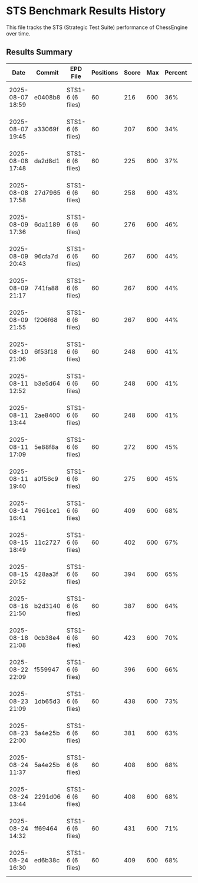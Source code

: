 # STS Benchmark Results History

This file tracks the STS (Strategic Test Suite) performance of ChessEngine over time.

## Results Summary

| Date | Commit | EPD File | Positions | Score | Max | Percent | STS Rating | Correct | Depth | Timeout | Avg Time | Total Time | NPS | Avg Depth | Notes |
|------|--------|----------|-----------|-------|-----|---------|------------|---------|-------|---------|----------|------------|-----|-----------|-------|
| 2025-08-07 18:59 | e0408b8 | STS1-6 (6 files) | 60 | 216 | 600 | 36% | 2028 | 15 | 999 | 5s | 5s | 300s | 76.9K | 4.7 | depth=999, timeout=5s, 10 per file, 6 files |
| 2025-08-07 19:45 | a33069f | STS1-6 (6 files) | 60 | 207 | 600 | 34% | 2027 | 14 | 999 | 5s | 5s | 300s | 65.3K | 4.7 | depth=999, timeout=5s, 10 per file, 6 files |
| 2025-08-08 17:48 | da2d8d1 | STS1-6 (6 files) | 60 | 225 | 600 | 37% | 2029 | 16 | 999 | 5s | 5s | 300s | 103.4K | 5.0 | depth=999, timeout=5s, 10 per file, 6 files |
| 2025-08-08 17:58 | 27d7965 | STS1-6 (6 files) | 60 | 258 | 600 | 43% | 2034 | 19 | 999 | 5s | 5s | 301s | 136.7K | 4.9 | depth=999, timeout=5s, 10 per file, 6 files |
| 2025-08-09 17:36 | 6da1189 | STS1-6 (6 files) | 60 | 276 | 600 | 46% | 2036 | 21 | 999 | 5s | 5s | 301s | 194.2K | 5.2 | depth=999, timeout=5s, 10 per file, 6 files |
| 2025-08-09 20:43 | 96cfa7d | STS1-6 (6 files) | 60 | 267 | 600 | 44% | 2035 | 20 | 999 | 5s | 5s | 301s | 186.1K | 6.3 | depth=999, timeout=5s, 10 per file, 6 files |
| 2025-08-09 21:17 | 741fa88 | STS1-6 (6 files) | 60 | 267 | 600 | 44% | 2035 | 20 | 999 | 5s | 5s | 301s | 163.7K | 6.3 | depth=999, timeout=5s, 10 per file, 6 files |
| 2025-08-09 21:55 | f206f68 | STS1-6 (6 files) | 60 | 267 | 600 | 44% | 2035 | 20 | 999 | 5s | 5s | 300s | 154.6K | 6.3 | depth=999, timeout=5s, 10 per file, 6 files |
| 2025-08-10 21:06 | 6f53f18 | STS1-6 (6 files) | 60 | 248 | 600 | 41% | 2032 | 17 | 999 | 5s | 5s | 301s | 164.4K | 9.2 | depth=999, timeout=5s, 10 per file, 6 files |
| 2025-08-11 12:52 | b3e5d64 | STS1-6 (6 files) | 60 | 248 | 600 | 41% | 2032 | 18 | 999 | 5s | 5s | 301s | 167.8K | 8.5 | depth=999, timeout=5s, 10 per file, 6 files |
| 2025-08-11 13:44 | 2ae8400 | STS1-6 (6 files) | 60 | 248 | 600 | 41% | 2032 | 18 | 999 | 5s | 5s | 301s | 173.9K | 8.5 | depth=999, timeout=5s, 10 per file, 6 files |
| 2025-08-11 17:09 | 5e88f8a | STS1-6 (6 files) | 60 | 272 | 600 | 45% | 2036 | 20 | 999 | 5s | 5s | 300s | 401.5K | 9.8 | depth=999, timeout=5s, 10 per file, 6 files |
| 2025-08-11 19:40 | a0f56c9 | STS1-6 (6 files) | 60 | 275 | 600 | 45% | 2036 | 19 | 999 | 5s | 5s | 300s | 494.3K | 9.9 | depth=999, timeout=5s, 10 per file, 6 files |
| 2025-08-14 16:41 | 7961ce1 | STS1-6 (6 files) | 60 | 409 | 600 | 68% | 2724 | 32 | 999 | 5s | 5s | 302s | 8.2M | 10.2 | depth=999, timeout=5s, 10 per file, 6 files |
| 2025-08-15 18:49 | 11c2727 | STS1-6 (6 files) | 60 | 402 | 600 | 67% | 2721 | 31 | 999 | 5s | 5s | 302s | 8.3M | 9.0 | depth=999, timeout=5s, 10 per file, 6 files |
| 2025-08-15 20:52 | 428aa3f | STS1-6 (6 files) | 60 | 394 | 600 | 65% | 2715 | 30 | 999 | 5s | 5s | 301s | 7.5M | 9.2 | depth=999, timeout=5s, 10 per file, 6 files |
| 2025-08-16 21:50 | b2d3140 | STS1-6 (6 files) | 60 | 387 | 600 | 64% | 2712 | 27 | 999 | 5s | 5s | 302s | 8.4M | 9.9 | depth=999, timeout=5s, 10 per file, 6 files |
| 2025-08-18 21:08 | 0cb38e4 | STS1-6 (6 files) | 60 | 423 | 600 | 70% | 3000 | 33 | 999 | 5s | 5s | 301s | 7.5M | 11.0 | depth=999, timeout=5s, 10 per file, 6 files |
| 2025-08-22 22:09 | f559947 | STS1-6 (6 files) | 60 | 396 | 600 | 66% | 2718 | 33 | 999 | 5s | 5s | 302s | 1.1M | 11.4 | depth=999, timeout=5s, 10 per file, 6 files |
| 2025-08-23 21:09 | 1db65d3 | STS1-6 (6 files) | 60 | 438 | 600 | 73% | 3006 | 37 | 999 | 5s | 5s | 302s | 1.2M | 11.7 | depth=999, timeout=5s, 10 per file, 6 files |
| 2025-08-23 22:00 | 5a4e25b | STS1-6 (6 files) | 60 | 381 | 600 | 63% | 2709 | 32 | 999 | 5s | 5s | 302s | 1.1M | 11.5 | depth=999, timeout=5s, 10 per file, 6 files |
| 2025-08-24 11:37 | 5a4e25b | STS1-6 (6 files) | 60 | 408 | 600 | 68% | 2724 | 35 | 999 | 5s | 5s | 301s | 1.2M | 11.5 | depth=999, timeout=5s, 10 per file, 6 files |
| 2025-08-24 13:44 | 2291d06 | STS1-6 (6 files) | 60 | 408 | 600 | 68% | 2724 | 35 | 999 | 5s | 5s | 300s | 1.4M | 11.6 | depth=999, timeout=5s, 10 per file, 6 files |
| 2025-08-24 14:32 | ff69464 | STS1-6 (6 files) | 60 | 431 | 600 | 71% | 3002 | 37 | 999 | 5s | 5s | 301s | 1.4M | 11.7 | depth=999, timeout=5s, 10 per file, 6 files |
| 2025-08-24 16:30 | ed6b38c | STS1-6 (6 files) | 60 | 409 | 600 | 68% | 2724 | 33 | 999 | 5s | 5s | 300s | 1.3M | 11.7 | depth=999, timeout=5s, 10 per file, 6 files |
